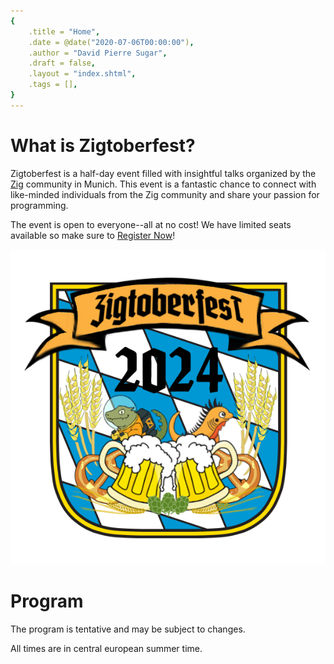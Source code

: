 ```yaml
---
{
    .title = "Home",
    .date = @date("2020-07-06T00:00:00"),
    .author = "David Pierre Sugar",
    .draft = false,
    .layout = "index.shtml",
    .tags = [],
}  
--- 
```


# What is Zigtoberfest?
Zigtoberfest is a half-day event filled with insightful talks organized by the <a href="https://ziglang.org/">Zig</a> community in Munich. This event is a fantastic chance to connect with like-minded individuals from the Zig community and share your passion for programming.

The event is open to everyone--all at no cost! We have limited seats available so make sure to <a href="https://form.jotform.com/241653144540046" target="_blank">Register Now</a>!

![](patch.png)

# Program

The program is tentative and may be subject to changes.

All times are in central european summer time.
